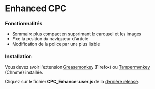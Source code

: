 # Enhanced CPC

### Fonctionnalités

- Sommaire plus compact en supprimant le carousel et les images
- Fixe la position du navigateur d'article
- Modification de la police par une plus lisible

### Installation

Vous devez avoir l'extension [Greasemonkey](https://addons.mozilla.org/fr/firefox/addon/greasemonkey/) (Firefox) ou [Tampermonkey](https://chrome.google.com/webstore/detail/tampermonkey/dhdgffkkebhmkfjojejmpbldmpobfkfo) (Chrome) installée.

Cliquez sur le fichier **CPC_Enhancer.user.js** de la [dernière release](https://github.com/bastien09/Enhanced_CPC/releases/latest).